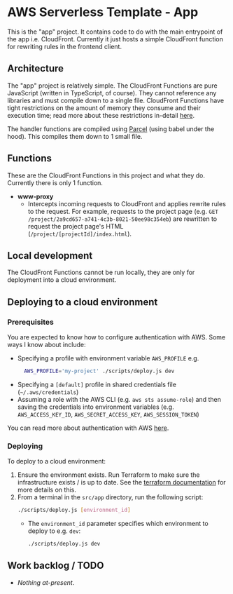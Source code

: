 # AWS Serverless Template - App

This is the "app" project. It contains code to do with the main entrypoint of the app i.e. CloudFront. Currently it just hosts a simple CloudFront function for rewriting rules in the frontend client.

## Architecture

The "app" project is relatively simple. The CloudFront Functions are pure JavaScript (written in TypeScript, of course). They cannot reference any libraries and must compile down to a single file. CloudFront Functions have tight restrictions on the amount of memory they consume and their execution time; read more about these restrictions in-detail [here](https://docs.aws.amazon.com/AmazonCloudFront/latest/DeveloperGuide/edge-functions.html).

The handler functions are compiled using [Parcel](https://v2.parceljs.org/) (using babel under the hood). This compiles them down to 1 small file.

## Functions

These are the CloudFront Functions in this project and what they do. Currently there is only 1 function.

  - **www-proxy**
    - Intercepts incoming requests to CloudFront and applies rewrite rules to the request. For example, requests to the project page (e.g. `GET /project/2a9cd657-a741-4c3b-8021-50ee98c354eb`) are rewritten to request the project page's HTML (`/project/[projectId]/index.html`).

## Local development

The CloudFront Functions cannot be run locally, they are only for deployment into a cloud environment.

## Deploying to a cloud environment

### Prerequisites
You are expected to know how to configure authentication with AWS. Some ways I know about include:
  - Specifying a profile with environment variable `AWS_PROFILE` e.g.
      ```sh
        AWS_PROFILE='my-project' ./scripts/deploy.js dev
      ```
  - Specifying a `[default]` profile in shared credentials file (`~/.aws/credentials`)
  - Assuming a role with the AWS CLI (e.g. `aws sts assume-role`) and then saving the credentials into environment variables (e.g. `AWS_ACCESS_KEY_ID`, `AWS_SECRET_ACCESS_KEY`, `AWS_SESSION_TOKEN`)

You can read more about authentication with AWS [here](https://docs.aws.amazon.com/cli/latest/userguide/cli-chap-configure.html).

### Deploying
To deploy to a cloud environment:

1. Ensure the environment exists. Run Terraform to make sure the infrastructure exists / is up to date. See the [terraform documentation](../../terraform/README.md) for more details on this.
1. From a terminal in the `src/app` directory, run the following script:
    ```sh
    ./scripts/deploy.js [environment_id]
    ```
    - The `environment_id` parameter specifies which environment to deploy to e.g. `dev`:
      ```sh
      ./scripts/deploy.js dev
      ```


## Work backlog / TODO

  - _Nothing at-present_.
